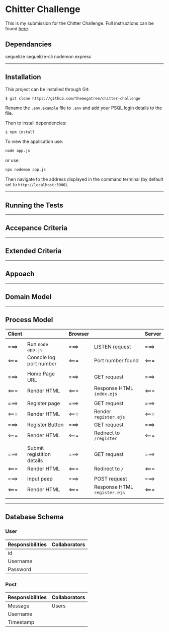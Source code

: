 # Chitter Challenge

This is my submission for the Chitter Challenge. Full instructions can be found [here](./instructions.md).

## Dependancies

sequelize
sequelize-cli
nodemon
express

---

## Installation


This project can be installed through Git:

```Git 
$ git clone https://github.com/themegatree/chitter-challenge
```

Rename the `.env.example` file to `.env` and add your PSQL login details to the file.

Then to install dependencies:
```bash
$ npm install
```

To view the application use:
```bash
node app.js
```

or use: 
```bash
npx nodemon app.js
```

Then navigate to the address displayed in the command terminal (by default set to `http://localhost:3000`).

---

## Running the Tests

---

## Accepance Criteria

---

## Extended Criteria

---

## Appoach

---

## Domain Model 

---

## Process Model
Client | | Browser | | Server
---| --- |--- |--- | ---
| | | | 
===> | Run `node app.js` | ===> | LISTEN request | ===>
<===| Console log port number | <=== | Port number found | <===
| | | | 
===> | Home Page URL | ===> | GET request | ===>
<===| Render HTML | <=== | Response HTML `index.ejs` | <===
| | | | 
===> | Register page | ===> | GET request | ===>
<===| Render HTML | <=== | Render `register.ejs` | <===
===> | Register Button | ===> | GET request | ===>
<===| Render HTML | <=== | Redirect to `/register` | <===
| | | | 
===> | Submit registition details | ===> | GET request | ===>
<===| Render HTML | <=== | Redirect to `/` | <===
| | | | 
===> | Input peep | ===> | POST request | ===>
<===| Render HTML | <=== | Response HTML `register.ejs` | <===
| | | | 

---

## Database Schema

### User
Responsibilities | Collaborators
--- | ---
id | 
Username | 
Password | 



### Post
Responsibilities | Collaborators
--- | ---
Message | Users
Username | 
Timestamp |